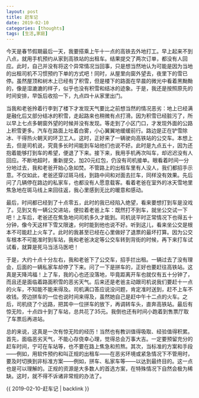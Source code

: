 ```yaml
---
layout: post
title: 赶车记
date: 2019-02-10
categories: [thoughts]
tags: [生活,家庭]
---
```


今天是春节假期最后一天，我要搭乘上午十一点的高铁去外地打工。早上起来不到八点，就用手机预约从家到高铁站的出租车。结果提交了两次订单，都没有人回应。此时，自己并没有将这个异常情况当回事，只是想当然地认为可能是因为当地的出租司机不习惯预约下单的方式吧！同时，从屋里向窗外望去，夜里下的雪已停。虽然屋顶和树木上已经有了积雪，但是楼下的路面在早晨的微光中看着黑黝黝的，像是湿漉漉的样子，似乎也没有积雪和结冰的迹象。于是，我还是按照原先的时间安排，早饭后收拾一下，九点四十从家里出门。

当我和老爸拎着行李到了楼下才发现天气要比之前想当然的情况恶劣：地上已经满是融化后又部分结冰的积雪，走起路来也稍微有点打滑。因为积雪已经脏污了，所以早上七点多朝窗外望的时候并没有发现。等走到了小区门口，才发现外面的公路上积雪更多。汽车在路面上吐着白雾，小心翼翼地缓缓前行。路边是正在铲雪除冰、干得热火朝天的环卫工人。这时，正好来了一辆驶向高铁站的公交车。本想上去，但是司机说，究竟多长时间能到车站他们也说不好。此时是九点五十，因为还抱着能够打到车的希望，便退了下来。接下来，我用手机再次叫车，却迟迟没有人回应。不断地超时，重新提交，加20元红包，仍没有司机接单。眼看着时间一分分地过去，我和老爸开始心急如焚。不管路上的出租车里有人没人，我们都招手示意。不仅如此，老爸还穿过斑马线，到路中间和对面去拦车，同样没有效果。先后问了几辆停在路边的私家车，也都没有人愿意载客。看着老爸在室外的冰天雪地里焦急地在斑马线上来回往返，我心里感到无比的暖意和感动。

最后，时间都已经到了十点零五，此时的我已经陷入绝望，看来要想打到车是没戏了。见到又有一辆公交进站，便拉着老爸上车：既然打不到车，就坐公交试一下吧！上车后，老爸还在焦急地问司机多久才能到。司机说平时正常情况下也得五十分钟，像今天这样下雪又限速，何时能到他也说不好。听到这儿，看来坐公交是根本不可能赶上火车了。此时的我甚至已经在心里做好了退票的最坏打算。因为公交车根本不可能准时到车站，我和老爸决定等公交车转到背街的时候，再下来打车试试看，就算是死马当活马医吧！

于是，大约十点十分左右，我和老爸下了公交车，招手拦出租。一辆过去了没有理会，后面的一辆私家车却停了下来。问了一下是拼车的，正好也要赶往高铁站。这真是天降鸿福！上了车，我的心也还没落地，毕竟距离开车也就仅有五十分钟了，而且还是面临着路面积雪的恶劣天气。后来还是老爸主动跟司机说我们要赶十一点的火车，不知能不能来得及。司机满口答应说没问题，肯定准时送到，赶不上车不收钱。旁边拼车的一位也说时间来得及，虽然她自己是赶中午十二点的火车。之后，司机绕了个远路，把其中一位拼车的放下，再调转车头，直奔高铁站。最后有惊无险，十点四十到了车站，总共花了35元。我倒也还有时间小跑着到售票厅取了车票后再进站。

总的来说，这真是一次有惊无险的经历！当然也有教训值得吸取、经验值得积累。首先，面临恶劣天气，不能心存侥幸心理，觉得总会万事大吉。一定要预留充分的赶车时间，宁可在车站等，也不要在路上焦急和煎熬。其次，当标准的方案和手段——例如，用软件预约和叫正规的出租车——在恶劣环境或紧急情况下不管用时，要及时切换到非标准方案——例如，拼车、私家车等——以达到最终目的。这一点也是可以理解的。正规的资源是大多数人的首选方案，在特殊情况下自然会极为稀缺。这时，就不得不诉诸非常规的办法了。

{{ 2019-02-10-赶车记 | backlink }}
